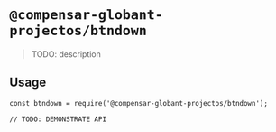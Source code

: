 # `@compensar-globant-projectos/btndown`

> TODO: description

## Usage

```
const btndown = require('@compensar-globant-projectos/btndown');

// TODO: DEMONSTRATE API
```
